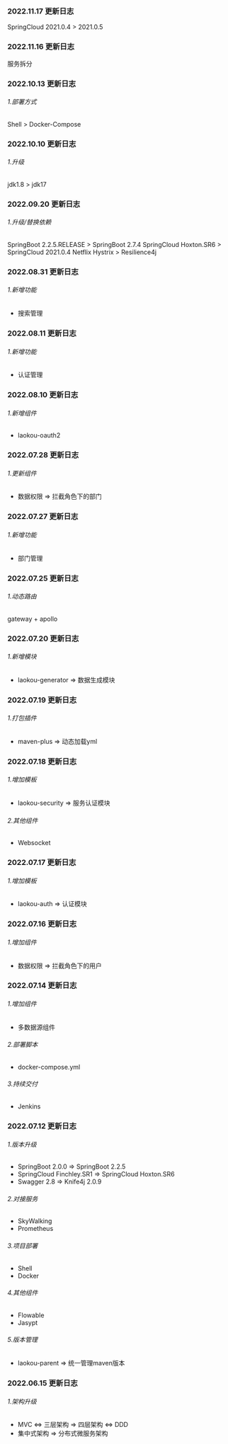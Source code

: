 ### 2022.11.17 更新日志
SpringCloud 2021.0.4 > 2021.0.5

### 2022.11.16 更新日志
服务拆分

### 2022.10.13 更新日志
###### 1.部署方式
Shell > Docker-Compose

### 2022.10.10 更新日志
###### 1.升级
jdk1.8 > jdk17

### 2022.09.20 更新日志
###### 1.升级/替换依赖
SpringBoot 2.2.5.RELEASE > SpringBoot 2.7.4
SpringCloud Hoxton.SR6 > SpringCloud 2021.0.4
Netflix Hystrix > Resilience4j

### 2022.08.31 更新日志
###### 1.新增功能
* 搜索管理

### 2022.08.11 更新日志
###### 1.新增功能
* 认证管理

### 2022.08.10 更新日志
###### 1.新增组件
* laokou-oauth2

### 2022.07.28 更新日志
###### 1.更新组件
* 数据权限 => 拦截角色下的部门

### 2022.07.27 更新日志
###### 1.新增功能
* 部门管理

### 2022.07.25 更新日志
###### 1.动态路由
gateway + apollo

### 2022.07.20 更新日志
###### 1.新增模块
* laokou-generator => 数据生成模块

### 2022.07.19 更新日志
###### 1.打包插件
* maven-plus => 动态加载yml

### 2022.07.18 更新日志
###### 1.增加模板
* laokou-security => 服务认证模块

###### 2.其他组件
* Websocket

### 2022.07.17 更新日志
###### 1.增加模板
* laokou-auth => 认证模块

### 2022.07.16 更新日志
###### 1.增加组件
* 数据权限 => 拦截角色下的用户

### 2022.07.14 更新日志
###### 1.增加组件
* 多数据源组件

###### 2.部署脚本
* docker-compose.yml

###### 3.持续交付
* Jenkins

### 2022.07.12 更新日志
###### 1.版本升级
* SpringBoot 2.0.0 => SpringBoot 2.2.5
* SpringCloud Finchley.SR1 => SpringCloud Hoxton.SR6
* Swagger 2.8 => Knife4j 2.0.9
###### 2.对接服务
* SkyWalking
* Prometheus

###### 3.项目部署
* Shell
* Docker

###### 4.其他组件
* Flowable
* Jasypt

###### 5.版本管理
* laokou-parent => 统一管理maven版本

### 2022.06.15 更新日志
###### 1.架构升级
* MVC <=> 三层架构 => 四层架构 <=> DDD
* 集中式架构 => 分布式微服务架构
